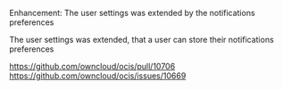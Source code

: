 Enhancement: The user settings was extended by the notifications preferences

The user settings was extended, that a user can store their notifications preferences

https://github.com/owncloud/ocis/pull/10706  
https://github.com/owncloud/ocis/issues/10669
